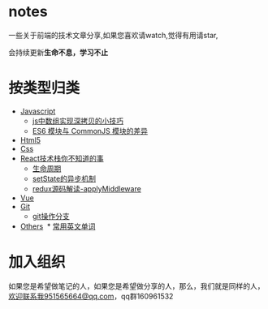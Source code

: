 # notes
一些关于前端的技术文章分享,如果您喜欢请watch,觉得有用请star,

会持续更新**生命不息，学习不止**

# 按类型归类
* [Javascript](#javascript)
  * [js中数组实现深拷贝的小技巧](https://github.com/front-end-note/notes/issues/2)
  * [ES6 模块与 CommonJS 模块的差异](https://github.com/front-end-note/notes/issues/3)
* [Html5](#html5)
* [Css](#css)
* [React技术栈你不知道的事](#react)
  * [生命周期](https://github.com/front-end-note/notes/issues/6)
  * [setState的异步机制](https://github.com/front-end-note/notes/issues/1)
  * [redux源码解读-applyMiddleware](https://github.com/front-end-note/notes/issues/4)
* [Vue](#vue)
* [Git](#git)
  * [git操作分支](https://github.com/front-end-note/notes/issues/5)
* [Others](#others)
  * [常用英文单词](https://github.com/front-end-note/notes/issues/7)

# 加入组织

如果您是希望做笔记的人，如果您是希望做分享的人，那么，我们就是同样的人，欢迎联系我951565664@qq.com，qq群160961532

